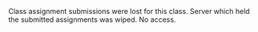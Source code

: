 Class assignment submissions were lost for this class. Server which held the submitted assignments was wiped. No access.

